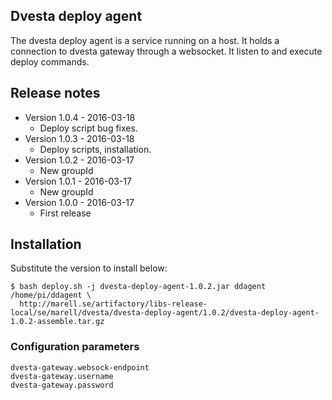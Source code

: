 ## Dvesta deploy agent

The dvesta deploy agent is a service running on a host. It holds a connection to dvesta gateway through a websocket.
It listen to and execute deploy commands.

## Release notes
* Version 1.0.4 - 2016-03-18
  * Deploy script bug fixes.
* Version 1.0.3 - 2016-03-18
  * Deploy scripts, installation.
* Version 1.0.2 - 2016-03-17
  * New groupId
* Version 1.0.1 - 2016-03-17
  * New groupId
* Version 1.0.0 - 2016-03-17
  * First release

## Installation
Substitute the version to install below:
```
$ bash deploy.sh -j dvesta-deploy-agent-1.0.2.jar ddagent /home/pi/ddagent \
  http://marell.se/artifactory/libs-release-local/se/marell/dvesta/dvesta-deploy-agent/1.0.2/dvesta-deploy-agent-1.0.2-assemble.tar.gz
```

### Configuration parameters
```
dvesta-gateway.websock-endpoint
dvesta-gateway.username
dvesta-gateway.password
```
